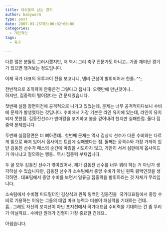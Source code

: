 ```yaml
---
title: 아쉬움이 남는 경기
author: babyworm
type: post
date: 2007-03-25T05:06:02+00:00
categories:
  - 개인적인
tags:
  - 축구

---
```

다른 많은 분들도 그러시겠지만, 저 역시 그리 축구 전문가도 아니고&#8230;가끔 재미난 경기가 있으면 챙겨보는 정도입니다.

어제 국가 대표의 우루과이 전을 보고나니, 냄비 근성이 발휘되어서 한줄..^^;

전반적으로 조직력이 안좋은건 그렇다고 칩시다. 오랫만에 만난것이니..  
하지만, 집중력이 떨어졌다는 건 문제였습니다. 

첫번째 실점 장면이전에 공격적으로 나가고 있었는데, 문제는 너무 공격적이다보니 수비에 문제가 발생했다는 것입니다. 수비에서 가장 기본은 라인 유지에 있는데, 라인이 유지 되지 못한점. 김동진선수가 맨마킹을 포기하고 볼을 걷어내려 했지만 실패한점. 둘다 집중력 문제입니다. 

두번째 실점장면은 더 뼈아픈데.. 첫번째 문제는 역시 김상식 선수가 다른 수비와는 다르게 밑으로 빠져 있어서 옵사이드 트랩에 실패했다는 점. 둘째는 공격수와 가장 가까이 있던 김동진 선수가 패스의 순간에 마킹을 시도하지 않고, 가만히 서서 심판에게 옵사이드가 아니냐고 질의하는 행동.. 역시 집중력 부재입니다. 

두 골 모두 김동진 선수가 엮여있어서, 제가 김동진 선수를 너무 뭐라 하는 거 아닌가 생각하실 수 있습니다만, 김동진 선수가 소속팀에서 중앙 수비가 아닌 왼쪽 윙백인것을 생각하면.. 대표팀에서 중앙 수비를 보면서 일류급 집중력을 발휘하라는 것 자체가 무리입니다. 

소속팀에서 수비형 미드필더인 김상식과 왼쪽 윙백인 김동진을&nbsp; 국가대표팀에서 중앙 수비로 기용하는 이유는 그들의 대임 마크 능력과 더불어 패싱력을 기대하는 건데..  
흠.. 그래도 자신의 포지션이 아닌 포지션에서 국가대표급 수비력을 기대하는 건 좀 무리가 아닐까요.. 수비란 원래가 진형이 가장 중요한 건데요..

아쉽습니다.
